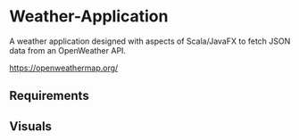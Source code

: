 # Weather-Application

A weather application designed with aspects of Scala/JavaFX to fetch JSON data from an OpenWeather API.

https://openweathermap.org/

## Requirements

## Visuals
